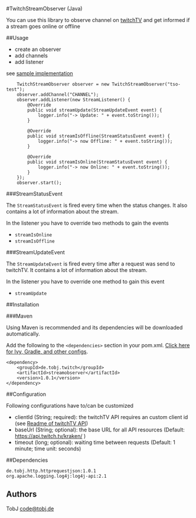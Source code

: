 #TwitchStreamObserver (Java)

You can use this library to observe channel on [twitchTV](http://www.twitch.tv) and get informed if a stream goes online or offline

##Usage

- create an observer
- add channels 
- add listener

see [sample implementation](https://github.com/tobciu/TwitchStreamObserver/blob/master/src/test/java/main/TwitchStreamObserverMain.java)

		TwitchStreamObserver observer = new TwitchStreamObserver("tso-test");
		observer.addChannel("CHANNEL");
		observer.addListener(new StreamListener() {
			@Override
			public void streamUpdate(StreamUpdateEvent event) {
				logger.info("-> Update: " + event.toString());
			}

			@Override
			public void streamIsOffline(StreamStatusEvent event) {
				logger.info("-> now Offline: " + event.toString());
			}

			@Override
			public void streamIsOnline(StreamStatusEvent event) {
				logger.info("-> now Online: " + event.toString());
			}
		});
		observer.start();


###StreamStatusEvent

The ``StreamStatusEvent`` is fired every time when the status changes. It also contains a lot of information about the stream.

In the listener you have to override two methods to gain the events 
- ``streamIsOnline``
- ``streamIsOffline``

###StreamUpdateEvent

The ``StreamUpdateEvent`` is fired every time after a request was send to twitchTV. It contains a lot of information about the stream.

In the listener you have to override one method to gain this event
- ``streamUpdate``


##Installation

###Maven

Using Maven is recommended and its dependencies will be downloaded automatically.

Add the following to the `<dependencies>` section in your pom.xml. [Click here for Ivy, Gradle, and other configs](http://search.maven.org/#artifactdetails|de.tobj.twitch|streamobserver|1.0.1|jar).

    <dependency>
        <groupId>de.tobj.twitch</groupId>
        <artifactId>streamobserver</artifactId>
        <version>1.0.1</version>
    </dependency>

##Configuration

Following configurations have to/can be customized

- clientId (String; required): the twitchTV API requires an custom client id (see [Readme of twitchTV API](https://github.com/justintv/twitch-api))
- baseUrl (String; optional): the base URL for all API resources (Default: https://api.twitch.tv/kraken/ )
- timeout (long; optional): waiting time between requests (Default: 1 minute; time unit: seconds)


##Dependencies

    de.tobj.http.httprequestjson:1.0.1
    org.apache.logging.log4j:log4j-api:2.1

## Authors

TobJ [code@tobj.de](code@tobj.de)
